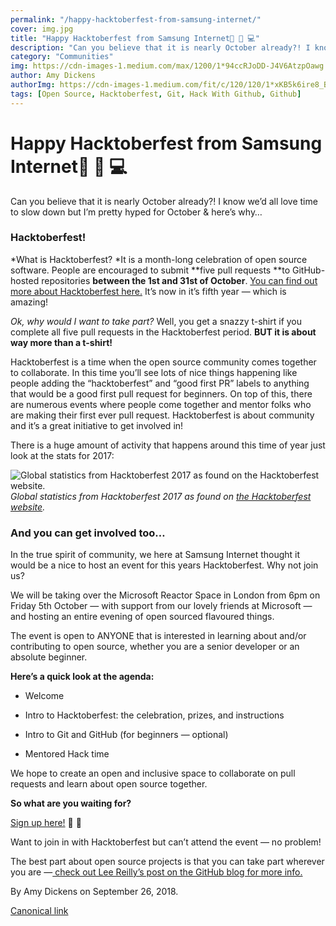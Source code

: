 ```yaml
---
permalink: "/happy-hacktoberfest-from-samsung-internet/"
cover: img.jpg
title: "Happy Hacktoberfest from Samsung Internet🎃 👻 💻"
description: "Can you believe that it is nearly October already?! I know we’d all love time to slow down but I’m pretty hyped for October & here’s why…"
category: "Communities"
img: https://cdn-images-1.medium.com/max/1200/1*94ccRJoDD-J4V6AtzpOawg.jpeg
author: Amy Dickens
authorImg: https://cdn-images-1.medium.com/fit/c/120/120/1*xKB5k6ire8_BjCk0u9afRg.jpeg
tags: [Open Source, Hacktoberfest, Git, Hack With Github, Github]
---
```


# Happy Hacktoberfest from Samsung Internet🎃 👻 💻

Can you believe that it is nearly October already?! I know we’d all love time to slow down but I’m pretty hyped for October & here’s why…

### Hacktoberfest!

*What is Hacktoberfest? *It is a month-long celebration of open source software. People are encouraged to submit **five pull requests **to GitHub-hosted repositories **between the 1st and 31st of October**. [You can find out more about Hacktoberfest here.](https://hacktoberfest.digitalocean.com/) It’s now in it’s fifth year — which is amazing!

*Ok, why would I want to take part?* Well, you get a snazzy t-shirt if you complete all five pull requests in the Hacktoberfest period. **BUT it is about way more than a t-shirt!**

Hacktoberfest is a time when the open source community comes together to collaborate. In this time you’ll see lots of nice things happening like people adding the “hacktoberfest” and “good first PR” labels to anything that would be a good first pull request for beginners. On top of this, there are numerous events where people come together and mentor folks who are making their first ever pull request. Hacktoberfest is about community and it’s a great initiative to get involved in!

There is a huge amount of activity that happens around this time of year just look at the stats for 2017:

![Global statistics from Hacktoberfest 2017 as found on [the Hacktoberfest website](https://hacktoberfest.digitalocean.com/).](https://cdn-images-1.medium.com/max/3354/1*94ccRJoDD-J4V6AtzpOawg.jpeg)*Global statistics from Hacktoberfest 2017 as found on [the Hacktoberfest website](https://hacktoberfest.digitalocean.com/).*

### And you can get involved too…

In the true spirit of community, we here at Samsung Internet thought it would be a nice to host an event for this years Hacktoberfest. Why not join us?

We will be taking over the Microsoft Reactor Space in London from 6pm on Friday 5th October — with support from our lovely friends at Microsoft — and hosting an entire evening of open sourced flavoured things.

The event is open to ANYONE that is interested in learning about and/or contributing to open source, whether you are a senior developer or an absolute beginner.

**Here’s a quick look at the agenda:**

* Welcome

* Intro to Hacktoberfest: the celebration, prizes, and instructions

* Intro to Git and GitHub (for beginners — optional)

* Mentored Hack time

We hope to create an open and inclusive space to collaborate on pull requests and learn about open source together.

**So what are you waiting for?**

[Sign up here!](https://ti.to/samsunginternet/hacktoberfest) 🎃 💖

Want to join in with Hacktoberfest but can’t attend the event — no problem!

The best part about open source projects is that you can take part wherever you are —[ check out Lee Reilly’s post on the GitHub blog for more info.](https://blog.github.com/2018-09-24-hacktoberfest-is-back-and-celebrating-its-fifth-year/)



By Amy Dickens on September 26, 2018.

[Canonical link](https://medium.com/samsung-internet-dev/happy-hacktoberfest-from-samsung-internet-d9fb757b3862)
